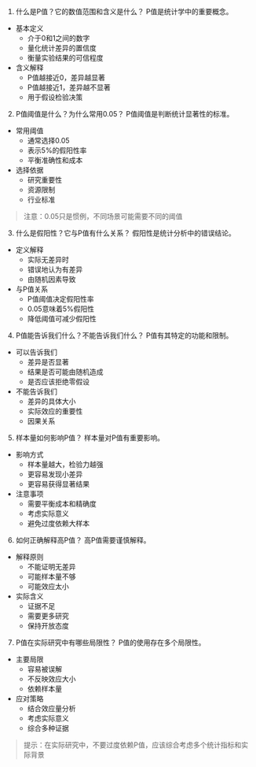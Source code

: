 1. 什么是P值？它的数值范围和含义是什么？
P值是统计学中的重要概念。
- 基本定义
    - 介于0和1之间的数字
    - 量化统计差异的置信度
    - 衡量实验结果的可信程度
- 含义解释
    - P值越接近0，差异越显著
    - P值越接近1，差异越不显著
    - 用于假设检验决策

2. P值阈值是什么？为什么常用0.05？
P值阈值是判断统计显著性的标准。
- 常用阈值
    - 通常选择0.05
    - 表示5%的假阳性率
    - 平衡准确性和成本
- 选择依据
    - 研究重要性
    - 资源限制
    - 行业标准
    
> 注意：0.05只是惯例，不同场景可能需要不同的阈值

3. 什么是假阳性？它与P值有什么关系？
假阳性是统计分析中的错误结论。
- 定义解释
    - 实际无差异时
    - 错误地认为有差异
    - 由随机因素导致
- 与P值关系
    - P值阈值决定假阳性率
    - 0.05意味着5%假阳性
    - 降低阈值可减少假阳性

4. P值能告诉我们什么？不能告诉我们什么？
P值有其特定的功能和限制。
- 可以告诉我们
    - 差异是否显著
    - 结果是否可能由随机造成
    - 是否应该拒绝零假设
- 不能告诉我们
    - 差异的具体大小
    - 实际效应的重要性
    - 因果关系

5. 样本量如何影响P值？
样本量对P值有重要影响。
- 影响方式
    - 样本量越大，检验力越强
    - 更容易发现小差异
    - 更容易获得显著结果
- 注意事项
    - 需要平衡成本和精确度
    - 考虑实际意义
    - 避免过度依赖大样本

6. 如何正确解释高P值？
高P值需要谨慎解释。
- 解释原则
    - 不能证明无差异
    - 可能样本量不够
    - 可能效应太小
- 实际含义
    - 证据不足
    - 需要更多研究
    - 保持开放态度

7. P值在实际研究中有哪些局限性？
P值的使用存在多个局限性。
- 主要局限
    - 容易被误解
    - 不反映效应大小
    - 依赖样本量
- 应对策略
    - 结合效应量分析
    - 考虑实际意义
    - 综合多种证据
    
> 提示：在实际研究中，不要过度依赖P值，应该综合考虑多个统计指标和实际背景